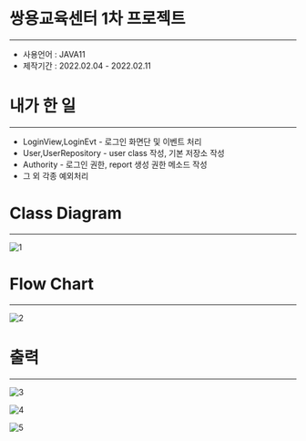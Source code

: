# 쌍용교육센터 1차 프로젝트
---

- 사용언어 : JAVA11
- 제작기간 : 2022.02.04 - 2022.02.11

# 내가 한 일

---

- LoginView,LoginEvt - 로그인 화면단 및 이벤트 처리
- User,UserRepository - user class 작성, 기본 저장소 작성
- Authority - 로그인 권한, report 생성 권한 메소드 작성
- 그 외 각종 예외처리

# Class Diagram

---

![1](https://user-images.githubusercontent.com/83402586/153869940-e1965c56-3ab6-4485-86e2-5d66e722788f.jpg)

# Flow Chart

---

![2](https://user-images.githubusercontent.com/83402586/153869949-3172f946-f0db-43d3-acc8-fc951fdf83ea.jpg)

# 출력

---

![3](https://user-images.githubusercontent.com/83402586/153869950-69eeef76-d936-4c6c-8d80-b9cee17e97ac.jpg)

![4](https://user-images.githubusercontent.com/83402586/153869951-3b332311-298b-4492-8fea-8bd0df10ea4f.jpg)

![5](https://user-images.githubusercontent.com/83402586/153869953-6dab2da7-32bd-44f8-97da-a6bc84b3db6d.jpg)
